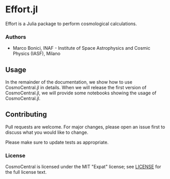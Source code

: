 # Effort.jl

Effort is a Julia package to perform cosmological calculations.
### Authors

- Marco Bonici, INAF - Institute of Space Astrophysics and Cosmic Physics (IASF), Milano


## Usage

In the remainder of the documentation, we show how to use CosmoCentral.jl in details. When
we will release the first version of CosmoCentral.jl, we will provide some notebooks showing
the usage of CosmoCentral.jl.

## Contributing
Pull requests are welcome. For major changes, please open an issue first to discuss what you would like to change.

Please make sure to update tests as appropriate.

### License

CosmoCentral is licensed under the MIT "Expat" license; see
[LICENSE](https://github.com/CosmologicalEmulators/Effort.jl/blob/main/LICENSE) for
the full license text.
